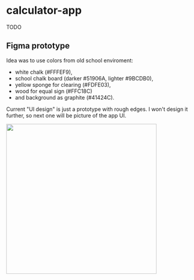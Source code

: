 # calculator-app

TODO

## Figma prototype

Idea was to use colors from old school enviroment:
- white chalk (#FFFEF9),
- school chalk board (darker #51906A, lighter #9BCDB0),
- yellow sponge for clearing (#FDFE03),
- wood for equal sign (#FFC18C)
- and background as graphite (#41424C).

Current "UI design" is just a prototype with rough edges. I won't design it further, so next one will be picture of the app UI.

<img src=https://github.com/user-attachments/assets/84daf125-25bf-4787-9104-09eafe2b241d style="width: 400px;">
